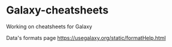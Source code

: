# Galaxy-cheatsheets
Working on cheatsheets for Galaxy

Data's formats page
https://usegalaxy.org/static/formatHelp.html

